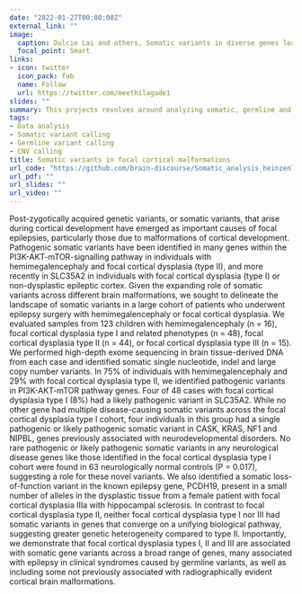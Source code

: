 ```yaml
---
date: "2022-01-27T00:00:00Z"
external_link: ""
image:
  caption: Dulcie Lai and others, Somatic variants in diverse genes leads to a spectrum of focal cortical malformations, Brain, Volume 145, Issue 8, August 2022, Pages 2704–2720,
  focal_point: Smart
links:
- icon: twitter
  icon_pack: fab
  name: Follow
  url: https://twitter.com/meethilagade1
slides: ""
summary: This projects revolves around analyzing somatic, germline and structural variants in focal cortical malformations using whole exome sequencing data.
tags:
- Data analysis
- Somatic variant calling
- Germline variant calling
- CNV calling
title: Somatic variants in focal cortical malformations
url_code: "https://github.com/brain-discourse/Somatic_analysis_heinzenlab"
url_pdf: ""
url_slides: ""
url_video: ""
---
```


Post-zygotically acquired genetic variants, or somatic variants, that arise during cortical development have emerged as important causes of focal epilepsies, particularly those due to malformations of cortical development. Pathogenic somatic variants have been identified in many genes within the PI3K-AKT-mTOR-signalling pathway in individuals with hemimegalencephaly and focal cortical dysplasia (type II), and more recently in SLC35A2 in individuals with focal cortical dysplasia (type I) or non-dysplastic epileptic cortex. Given the expanding role of somatic variants across different brain malformations, we sought to delineate the landscape of somatic variants in a large cohort of patients who underwent epilepsy surgery with hemimegalencephaly or focal cortical dysplasia. We evaluated samples from 123 children with hemimegalencephaly (n = 16), focal cortical dysplasia type I and related phenotypes (n = 48), focal cortical dysplasia type II (n = 44), or focal cortical dysplasia type III (n = 15). We performed high-depth exome sequencing in brain tissue-derived DNA from each case and identified somatic single nucleotide, indel and large copy number variants. In 75% of individuals with hemimegalencephaly and 29% with focal cortical dysplasia type II, we identified pathogenic variants in PI3K-AKT-mTOR pathway genes. Four of 48 cases with focal cortical dysplasia type I (8%) had a likely pathogenic variant in SLC35A2. While no other gene had multiple disease-causing somatic variants across the focal cortical dysplasia type I cohort, four individuals in this group had a single pathogenic or likely pathogenic somatic variant in CASK, KRAS, NF1 and NIPBL, genes previously associated with neurodevelopmental disorders. No rare pathogenic or likely pathogenic somatic variants in any neurological disease genes like those identified in the focal cortical dysplasia type I cohort were found in 63 neurologically normal controls (P = 0.017), suggesting a role for these novel variants. We also identified a somatic loss-of-function variant in the known epilepsy gene, PCDH19, present in a small number of alleles in the dysplastic tissue from a female patient with focal cortical dysplasia IIIa with hippocampal sclerosis. In contrast to focal cortical dysplasia type II, neither focal cortical dysplasia type I nor III had somatic variants in genes that converge on a unifying biological pathway, suggesting greater genetic heterogeneity compared to type II. Importantly, we demonstrate that focal cortical dysplasia types I, II and III are associated with somatic gene variants across a broad range of genes, many associated with epilepsy in clinical syndromes caused by germline variants, as well as including some not previously associated with radiographically evident cortical brain malformations.